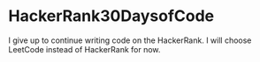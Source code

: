 # HackerRank30DaysofCode


I give up to continue writing code on the HackerRank. I will choose LeetCode instead of HackerRank for now. 
